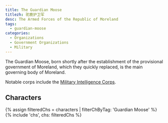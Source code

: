 ```yaml
---
title: The Guardian Moose
titlezh: 驼鹿护卫军
desc: The Armed Forces of the Republic of Moreland
tags:
  - guardian-moose
categories:
  - Organizations
  - Government Organizations
  - Military
---
```


The Guardian Moose, born shortly after the establishment of the provisional government of Moreland, which they quickly replaced, is the main governing body of Moreland.

Notable corps include the [Military Intelligence Corps](/world/moreland/mic/).

## Characters

<link rel="stylesheet" href="/css/characterspage.css">
{% assign filteredChs = characters | filterChByTag: 'Guardian Moose' %}
{% include 'chs', chs: filteredChs %}
